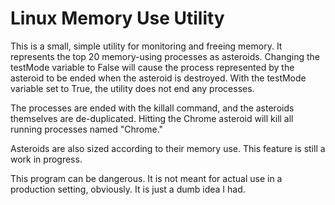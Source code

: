 # Linux Memory Use Utility

This is a small, simple utility for monitoring and freeing memory. It represents the top 20 memory-using processes as asteroids. Changing the testMode variable to False will cause the process represented by the asteroid to be ended when the asteroid is destroyed. With the testMode variable set to True, the utility does not end any processes.

The processes are ended with the killall command, and the asteroids themselves are de-duplicated. Hitting the Chrome asteroid will kill all running processes named "Chrome." 

Asteroids are also sized according to their memory use. This feature is still a work in progress.

This program can be dangerous. It is not meant for actual use in a production setting, obviously. It is just a dumb idea I had.
